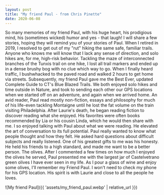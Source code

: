 ```yaml
---
layout: post
title: "My friend Paul - from Chris Pinette"
date: 2020-06-08
---
```


So many memories of my friend Paul, with his huge heart, his prodigious  mind, his (sometimes wicked) humor and yes -  that laugh!  I will share a few stories, hoping they will remind you of your stories  of Paul.  When I retired in 2019, I resolved to get out of my "rut"  hiking the same safe, familiar trails.  Anyone who knows me will know  that I lack any sense of direction, and solo hikes are, for me,  high-risk behavior.  Tackling the maze of interconnected branches of the  Tunxis trail on one hike,  I lost all trail markers and ended up in a  dense brushy bog with no clue which way to go.  When I finally heard  traffic, I bushwhacked to the paved road and walked 2 hours to get home  via streets.  Subsequently, my friend Paul gave me the Best Ever,  updated Complete Guide to CT's Blue Blazed Trails. We both enjoyed solo  hikes and time outside in Nature, and took to sending each other our GPS  locations when we started off on an adventure, and again when we  arrived home.    An avid reader, Paul read mostly non-fiction, essays and philosophy for  much of his life-even tackling Montaigne until he lost the fat volume on  the train visiting Philadelphia.  After Laurie's death, he  began  reading fiction to discover reading what she enjoyed.  His favorites  were often books recommended by Lia or his cousin Linda, which he would  then share with me.   I so enjoyed talking with Paul about what we were  reading. He elevated the art of conversation to its full potential. Paul  really wanted to know what people thought and how they felt.  He asked  hard questions about difficult subjects and really listened.  One of his  greatest gifts to me was his honesty. He held his friends to a high  standard, and made me want to be a better person.   The  olives.  After I commented a few times on how much I enjoyed the  olives he served, Paul presented me with the largest jar of  Castelvetrano green olives  I have ever seen in my life.  As I pour a glass of wine and enjoy some olives,  I'll remember my  Friend Paul.  I won't need to check my phone for his GPS location.  His  spirit is with Laurie and close to all the people he loves.

![My friend Paul]({{ 'assets/my_friend_paul.webp' | relative_url }})
